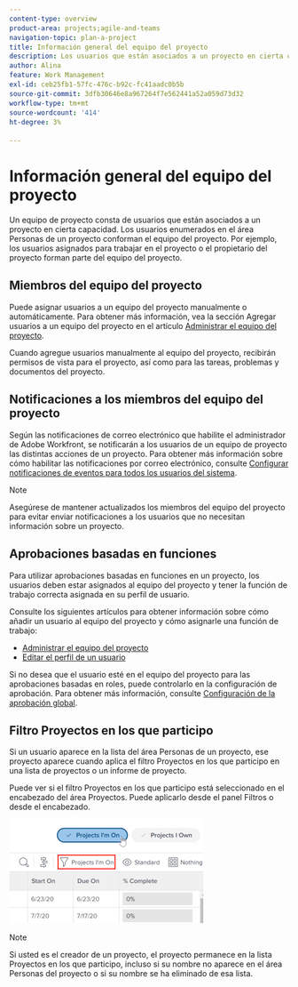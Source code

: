 ```yaml
---
content-type: overview
product-area: projects;agile-and-teams
navigation-topic: plan-a-project
title: Información general del equipo del proyecto
description: Los usuarios que están asociados a un proyecto en cierta capacidad conforman el equipo del proyecto. Los usuarios que aparecen en el área Personas de un proyecto son los usuarios que conforman el equipo del proyecto.
author: Alina
feature: Work Management
exl-id: ceb25fb1-57fc-476c-b92c-fc41aadc0b5b
source-git-commit: 3dfb30646e8a967264f7e562441a52a059d73d32
workflow-type: tm+mt
source-wordcount: '414'
ht-degree: 3%

---
```


# Información general del equipo del proyecto

<!-- Audited: 6/2025 -->

Un equipo de proyecto consta de usuarios que están asociados a un proyecto en cierta capacidad. Los usuarios enumerados en el área Personas de un proyecto conforman el equipo del proyecto. Por ejemplo, los usuarios asignados para trabajar en el proyecto o el propietario del proyecto forman parte del equipo del proyecto.

## Miembros del equipo del proyecto

Puede asignar usuarios a un equipo del proyecto manualmente o automáticamente. Para obtener más información, vea la sección Agregar usuarios a un equipo del proyecto en el artículo [Administrar el equipo del proyecto](../../../manage-work/projects/planning-a-project/manage-project-team.md).

Cuando agregue usuarios manualmente al equipo del proyecto, recibirán permisos de vista para el proyecto, así como para las tareas, problemas y documentos del proyecto.

## Notificaciones a los miembros del equipo del proyecto

Según las notificaciones de correo electrónico que habilite el administrador de Adobe Workfront, se notificarán a los usuarios de un equipo de proyecto las distintas acciones de un proyecto. Para obtener más información sobre cómo habilitar las notificaciones por correo electrónico, consulte [Configurar notificaciones de eventos para todos los usuarios del sistema](../../../administration-and-setup/manage-workfront/emails/configure-event-notifications-for-everyone-in-the-system.md).

>[!NOTE]
>
>Asegúrese de mantener actualizados los miembros del equipo del proyecto para evitar enviar notificaciones a los usuarios que no necesitan información sobre un proyecto.

## Aprobaciones basadas en funciones

Para utilizar aprobaciones basadas en funciones en un proyecto, los usuarios deben estar asignados al equipo del proyecto y tener la función de trabajo correcta asignada en su perfil de usuario.

Consulte los siguientes artículos para obtener información sobre cómo añadir un usuario al equipo del proyecto y cómo asignarle una función de trabajo:

* [Administrar el equipo del proyecto](../../../manage-work/projects/planning-a-project/manage-project-team.md)
* [Editar el perfil de un usuario](../../../administration-and-setup/add-users/create-and-manage-users/edit-a-users-profile.md)

Si no desea que el usuario esté en el equipo del proyecto para las aprobaciones basadas en roles, puede controlarlo en la configuración de aprobación. Para obtener más información, consulte [Configuración de la aprobación global](../../../administration-and-setup/customize-workfront/configure-approval-milestone-processes/establish-approval-settings.md).

## Filtro Proyectos en los que participo

Si un usuario aparece en la lista del área Personas de un proyecto, ese proyecto aparece cuando aplica el filtro Proyectos en los que participo en una lista de proyectos o un informe de proyecto.

Puede ver si el filtro Proyectos en los que participo está seleccionado en el encabezado del área Proyectos. Puede aplicarlo desde el panel Filtros o desde el encabezado.

![](assets/nwe-project-list-buttons-350x187.png)

>[!NOTE]
>
>Si usted es el creador de un proyecto, el proyecto permanece en la lista Proyectos en los que participo, incluso si su nombre no aparece en el área Personas del proyecto o si su nombre se ha eliminado de esa lista.
